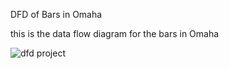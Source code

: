   DFD of Bars in Omaha

this is the data flow diagram for the bars in Omaha

![dfd project](https://cloud.githubusercontent.com/assets/21317646/19215325/6a3722cc-8db8-11e6-8d3a-91f3680d41fe.png)
